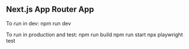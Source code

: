 ## Next.js App Router App

To run in dev:
npm run dev

To run in production and test:
npm run build
npm run start
npx playwright test